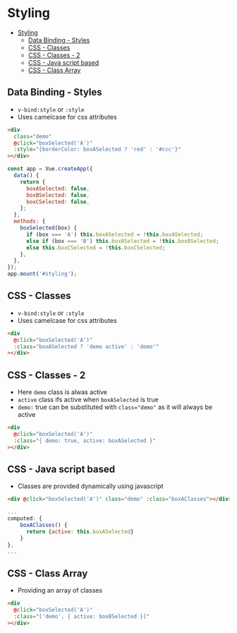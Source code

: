 # Styling

- [Styling](#styling)
  - [Data Binding - Styles](#data-binding---styles)
  - [CSS - Classes](#css---classes)
  - [CSS - Classes - 2](#css---classes---2)
  - [CSS - Java script based](#css---java-script-based)
  - [CSS - Class Array](#css---class-array)

## Data Binding - Styles

- `v-bind:style` or `:style`
- Uses camelcase for css attributes

```html
<div
  class="demo"
  @click="boxSelected('A')"
  :style="{borderColor: boxASelected ? 'red' : '#ccc'}"
></div>
```

```js
const app = Vue.createApp({
  data() {
    return {
      boxASelected: false,
      boxBSelected: false,
      boxCSelected: false,
    };
  },
  methods: {
    boxSelected(box) {
      if (box === 'A') this.boxASelected = !this.boxASelected;
      else if (box === 'B') this.boxBSelected = !this.boxBSelected;
      else this.boxCSelected = !this.boxCSelected;
    },
  },
});
app.mount('#styling');
```

## CSS - Classes

- `v-bind:style` or `:style`
- Uses camelcase for css attributes

```html
<div
  @click="boxSelected('A')"
  :class="boxASelected ? 'demo active' : 'demo'"
></div>
```

## CSS - Classes - 2

- Here `demo` class is alwas active
- `active` class ifs active when `boxASelected` is true
- `demo:` true can be substituted with `class="demo"` as it will always be active

```html
<div
  @click="boxSelected('A')"
  :class="{ demo: true, active: boxASelected }"
></div>
```

## CSS - Java script based

- Classes are provided dynamically using javascript

```html
<div @click="boxSelected('A')" class="demo" :class="boxAClasses"></div>
```

```js
...
computed: {
    boxAClasses() {
      return {active: this.boxASelected}
    }
},
...
```

## CSS - Class Array

- Providing an array of classes

```html
<div
  @click="boxSelected('A')"
  :class="['demo', { active: boxBSelected }]"
></div>
```
